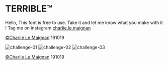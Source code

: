 # TERRIBLE™

Hello,
This font is free to use. 
Take it and let me know what you make with it !
Tag me on instagram [charlie.le.maignan](https://www.instagram.com/charlie.le.maignan/)

[©Charlie Le Maignan](http://charlielemaignan.com) 191019

![challenge-01](http://charlielemaignan.com/assets/img/projects/experimentation/typographie/terrible/terrible-01.png)
![challenge-02](http://charlielemaignan.com/assets/img/projects/experimentation/typographie/terrible/terrible-02.png)
![challenge-03](http://charlielemaignan.com/assets/img/projects/experimentation/typographie/terrible/terrible-03.png)

[©Charlie Le Maignan](http://charlielemaignan.com) 191019

